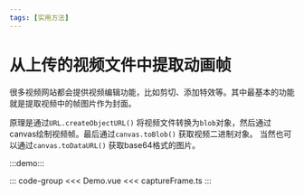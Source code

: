 ```yaml
---
tags: [实用方法]
---
```


# 从上传的视频文件中提取动画帧

很多视频网站都会提供视频编辑功能，比如剪切、添加特效等。其中最基本的功能就是提取视频中的帧图片作为封面。

原理是通过`URL.createObjectURL()` 将视频文件转换为`blob`对象，然后通过canvas绘制视频帧。最后通过`canvas.toBlob()` 获取视频二进制对象。 当然也可以通过`canvas.toDataURL()` 获取base64格式的图片。

:::demo:::

::: code-group
<<< Demo.vue
<<< captureFrame.ts
:::